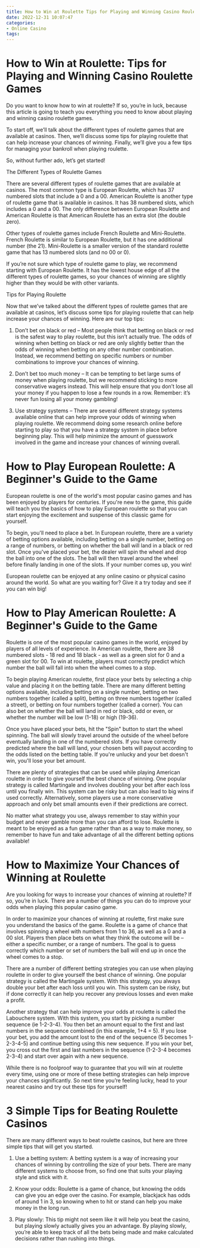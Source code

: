 ```yaml
---
title: How to Win at Roulette Tips for Playing and Winning Casino Roulette Games
date: 2022-12-31 10:07:47
categories:
- Online Casino
tags:
---
```



#  How to Win at Roulette: Tips for Playing and Winning Casino Roulette Games

Do you want to know how to win at roulette? If so, you’re in luck, because this article is going to teach you everything you need to know about playing and winning casino roulette games.

To start off, we’ll talk about the different types of roulette games that are available at casinos. Then, we’ll discuss some tips for playing roulette that can help increase your chances of winning. Finally, we’ll give you a few tips for managing your bankroll when playing roulette.

So, without further ado, let’s get started!

The Different Types of Roulette Games

There are several different types of roulette games that are available at casinos. The most common type is European Roulette, which has 37 numbered slots that include a 0 and a 00. American Roulette is another type of roulette game that is available in casinos. It has 38 numbered slots, which includes a 0 and a 00. The only difference between European Roulette and American Roulette is that American Roulette has an extra slot (the double zero).

Other types of roulette games include French Roulette and Mini-Roulette. French Roulette is similar to European Roulette, but it has one additional number (the 21). Mini-Roulette is a smaller version of the standard roulette game that has 13 numbered slots (and no 00 or 0).

If you’re not sure which type of roulette game to play, we recommend starting with European Roulette. It has the lowest house edge of all the different types of roulette games, so your chances of winning are slightly higher than they would be with other variants.

Tips for Playing Roulette

Now that we’ve talked about the different types of roulette games that are available at casinos, let’s discuss some tips for playing roulette that can help increase your chances of winning. Here are our top tips:

1) Don’t bet on black or red – Most people think that betting on black or red is the safest way to play roulette, but this isn’t actually true. The odds of winning when betting on black or red are only slightly better than the odds of winning when betting on any other number combination. Instead, we recommend betting on specific numbers or number combinations to improve your chances of winning.

2) Don’t bet too much money – It can be tempting to bet large sums of money when playing roulette, but we recommend sticking to more conservative wagers instead. This will help ensure that you don’t lose all your money if you happen to lose a few rounds in a row. Remember: it’s never fun losing all your money gambling!

3) Use strategy systems – There are several different strategy systems available online that can help improve your odds of winning when playing roulette. We recommend doing some research online before starting to play so that you have a strategy system in place before beginning play. This will help minimize the amount of guesswork involved in the game and increase your chances of winning overall.

#  How to Play European Roulette: A Beginner's Guide to the Game 

European roulette is one of the world's most popular casino games and has been enjoyed by players for centuries. If you're new to the game, this guide will teach you the basics of how to play European roulette so that you can start enjoying the excitement and suspense of this classic game for yourself.

To begin, you'll need to place a bet. In European roulette, there are a variety of betting options available, including betting on a single number, betting on a range of numbers, or betting on whether the ball will land in a black or red slot. Once you've placed your bet, the dealer will spin the wheel and drop the ball into one of the slots. The ball will then travel around the wheel before finally landing in one of the slots. If your number comes up, you win!

European roulette can be enjoyed at any online casino or physical casino around the world. So what are you waiting for? Give it a try today and see if you can win big!

#  How to Play American Roulette: A Beginner's Guide to the Game 

Roulette is one of the most popular casino games in the world, enjoyed by players of all levels of experience. In American roulette, there are 38 numbered slots - 18 red and 18 black - as well as a green slot for 0 and a green slot for 00. To win at roulette, players must correctly predict which number the ball will fall into when the wheel comes to a stop.

To begin playing American roulette, first place your bets by selecting a chip value and placing it on the betting table. There are many different betting options available, including betting on a single number, betting on two numbers together (called a split), betting on three numbers together (called a street), or betting on four numbers together (called a corner). You can also bet on whether the ball will land in red or black, odd or even, or whether the number will be low (1-18) or high (19-36).

Once you have placed your bets, hit the "Spin" button to start the wheel spinning. The ball will slowly travel around the outside of the wheel before eventually landing in one of the numbered slots. If you have correctly predicted where the ball will land, your chosen bets will payout according to the odds listed on the betting table. If you're unlucky and your bet doesn't win, you'll lose your bet amount.

There are plenty of strategies that can be used while playing American roulette in order to give yourself the best chance of winning. One popular strategy is called Martingale and involves doubling your bet after each loss until you finally win. This system can be risky but can also lead to big wins if used correctly. Alternatively, some players use a more conservative approach and only bet small amounts even if their predictions are correct.

No matter what strategy you use, always remember to stay within your budget and never gamble more than you can afford to lose. Roulette is meant to be enjoyed as a fun game rather than as a way to make money, so remember to have fun and take advantage of all the different betting options available!

#  How to Maximize Your Chances of Winning at Roulette 

Are you looking for ways to increase your chances of winning at roulette? If so, you’re in luck. There are a number of things you can do to improve your odds when playing this popular casino game.

In order to maximize your chances of winning at roulette, first make sure you understand the basics of the game. Roulette is a game of chance that involves spinning a wheel with numbers from 1 to 36, as well as a 0 and a 00 slot. Players then place bets on what they think the outcome will be – either a specific number, or a range of numbers. The goal is to guess correctly which number or set of numbers the ball will end up in once the wheel comes to a stop.

There are a number of different betting strategies you can use when playing roulette in order to give yourself the best chance of winning. One popular strategy is called the Martingale system. With this strategy, you always double your bet after each loss until you win. This system can be risky, but if done correctly it can help you recover any previous losses and even make a profit.

Another strategy that can help improve your odds at roulette is called the Labouchere system. With this system, you start by picking a number sequence (ie 1-2-3-4). You then bet an amount equal to the first and last numbers in the sequence combined (in this example, 1+4 = 5). If you lose your bet, you add the amount lost to the end of the sequence (5 becomes 1-2-3-4-5) and continue betting using this new sequence. If you win your bet, you cross out the first and last numbers in the sequence (1-2-3-4 becomes 2-3-4) and start over again with a new sequence.

While there is no foolproof way to guarantee that you will win at roulette every time, using one or more of these betting strategies can help improve your chances significantly. So next time you’re feeling lucky, head to your nearest casino and try out these tips for yourself!

#  3 Simple Tips for Beating Roulette Casinos

There are many different ways to beat roulette casinos, but here are three simple tips that will get you started.

1. Use a betting system: A betting system is a way of increasing your chances of winning by controlling the size of your bets. There are many different systems to choose from, so find one that suits your playing style and stick with it.

2. Know your odds: Roulette is a game of chance, but knowing the odds can give you an edge over the casino. For example, blackjack has odds of around 1 in 3, so knowing when to hit or stand can help you make money in the long run.

3. Play slowly: This tip might not seem like it will help you beat the casino, but playing slowly actually gives you an advantage. By playing slowly, you’re able to keep track of all the bets being made and make calculated decisions rather than rushing into things.